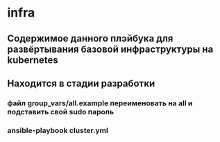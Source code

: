 # infra
## Содержимое данного плэйбука для развёртывания базовой инфраструктуры на kubernetes
## Находится в стадии разработки

### файл group_vars/all.example переименовать на all и подставить свой sudo пароль
### ansible-playbook cluster.yml
